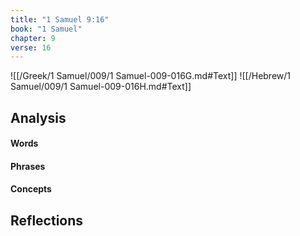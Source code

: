 ```yaml
---
title: "1 Samuel 9:16"
book: "1 Samuel"
chapter: 9
verse: 16
---
```

![[/Greek/1 Samuel/009/1 Samuel-009-016G.md#Text]]
![[/Hebrew/1 Samuel/009/1 Samuel-009-016H.md#Text]]

## Analysis

#### Words

#### Phrases

#### Concepts

## Reflections
